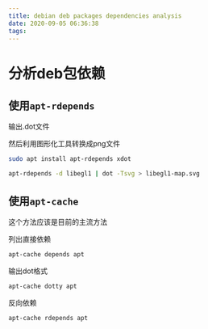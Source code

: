 ```yaml
---
title: debian deb packages dependencies analysis
date: 2020-09-05 06:36:38
tags:
---
```

# 分析deb包依赖

## 使用`apt-rdepends`

输出.dot文件

然后利用图形化工具转换成png文件

```bash
sudo apt install apt-rdepends xdot
```

```bash
apt-rdepends -d libegl1 | dot -Tsvg > libegl1-map.svg
```

## 使用`apt-cache`

这个方法应该是目前的主流方法

列出直接依赖

```bash
apt-cache depends apt
```

输出dot格式

```bash
apt-cache dotty apt
```

反向依赖

```bash
apt-cache rdepends apt
```
